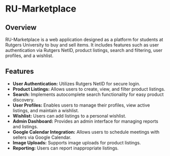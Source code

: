 # RU-Marketplace

## Overview

RU-Marketplace is a web application designed as a platform for students at Rutgers University to buy and sell items. It includes features such as user authentication via Rutgers NetID, product listings, search and filtering, user profiles, and a wishlist.

## Features

*   **User Authentication:** Utilizes Rutgers NetID for secure login.
*   **Product Listings:** Allows users to create, view, and filter product listings.
*   **Search:** Implements autocomplete search functionality for easy product discovery.
*   **User Profiles:** Enables users to manage their profiles, view active listings, and maintain a wishlist.
*   **Wishlist:** Users can add listings to a personal wishlist.
*   **Admin Dashboard:** Provides an admin interface for managing reports and listings.
*   **Google Calendar Integration:** Allows users to schedule meetings with sellers via Google Calendar.
*   **Image Uploads:** Supports image uploads for product listings.
*   **Reporting:** Users can report inappropriate listings.
